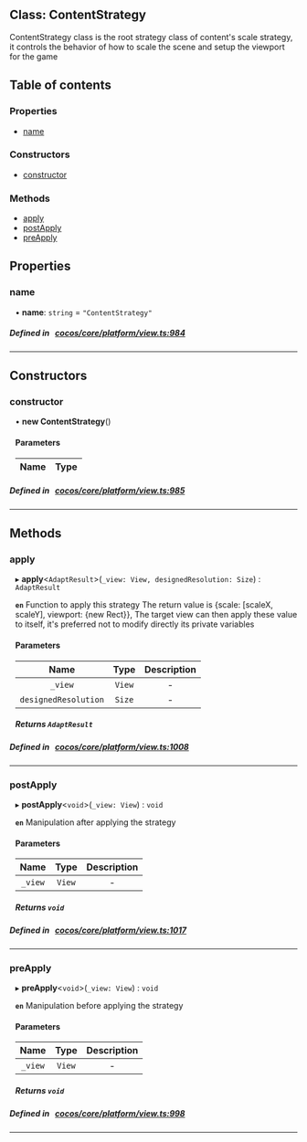 
## Class: ContentStrategy


ContentStrategy class is the root strategy class of content&#x27;s scale strategy,
it controls the behavior of how to scale the scene and setup the viewport for the game


<div class="table-of-content">
<h2>Table of contents</h2>


### Properties

- [ name](#name)

### Constructors

- [ constructor](#constructor)

### Methods

- [ apply](#apply)
- [ postApply](#postApply)
- [ preApply](#preApply)
</div>

## Properties


### name
<div style="margin-left: 10px;">




•  **name**:
`string`  = `"ContentStrategy"`
</div>

##### Defined in &nbsp;   [cocos/core/platform/view.ts:984](https://github.com/cocos-creator/engine/blob/c7bf6b8a9/cocos/core/platform/view.ts#L984)&nbsp;


___

<!---->
## Constructors


### constructor
<div style="margin-left: 10px;">

• **new ContentStrategy**()

#### Parameters

| Name | Type |
| :------ | :------ |
</div>

##### Defined in &nbsp;   [cocos/core/platform/view.ts:985](https://github.com/cocos-creator/engine/blob/c7bf6b8a9/cocos/core/platform/view.ts#L985)&nbsp;


---

<!---->
## Methods

### apply

<div style="margin-left: 10px;">

▸   **apply**<`AdaptResult`\>(`_view: View, designedResolution: Size`) : `AdaptResult`



**`en`** Function to apply this strategy
The return value is {scale: [scaleX, scaleY], viewport: {new Rect}},
The target view can then apply these value to itself, it's preferred not to modify directly its private variables



#### Parameters

| Name | Type | Description |
| :------: | :------: | :------: |
| `_view` | `View` | - |
| `designedResolution` | `Size` | - |


##### Returns `AdaptResult`
</div>

##### Defined in &nbsp;   [cocos/core/platform/view.ts:1008](https://github.com/cocos-creator/engine/blob/c7bf6b8a9/cocos/core/platform/view.ts#L1008)&nbsp;
___
### postApply

<div style="margin-left: 10px;">

▸   **postApply**<`void`\>(`_view: View`) : `void`



**`en`** Manipulation after applying the strategy



#### Parameters

| Name | Type | Description |
| :------: | :------: | :------: |
| `_view` | `View` | - |


##### Returns `void`
</div>

##### Defined in &nbsp;   [cocos/core/platform/view.ts:1017](https://github.com/cocos-creator/engine/blob/c7bf6b8a9/cocos/core/platform/view.ts#L1017)&nbsp;
___
### preApply

<div style="margin-left: 10px;">

▸   **preApply**<`void`\>(`_view: View`) : `void`



**`en`** Manipulation before applying the strategy



#### Parameters

| Name | Type | Description |
| :------: | :------: | :------: |
| `_view` | `View` | - |


##### Returns `void`
</div>

##### Defined in &nbsp;   [cocos/core/platform/view.ts:998](https://github.com/cocos-creator/engine/blob/c7bf6b8a9/cocos/core/platform/view.ts#L998)&nbsp;
___
<!---->



